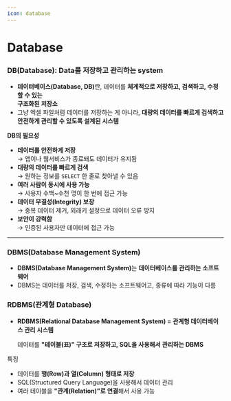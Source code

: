 ```yaml
---
icon: database
---
```


# Database

### DB(Database): Data를 저장하고 관리하는 system

* **데이터베이스(Database, DB)**&#xB780;, 데이터를 **체계적으로 저장하고, 검색하고, 수정할 수 있는** \
  **구조화된 저장소**
* 그냥 엑셀 파일처럼 데이터를 저장하는 게 아니라, **대량의 데이터를 빠르게 검색하고 안전하게 관리할 수 있도록 설계된 시스템**

**DB의 필요성**

* **데이터를 안전하게 저장**\
  → 앱이나 웹서비스가 종료돼도 데이터가 유지됨
* **대량의 데이터를 빠르게 검색**\
  → 원하는 정보를 `SELECT` 한 줄로 찾아낼 수 있음
* **여러 사람이 동시에 사용 가능**\
  → 사용자 수백\~수천 명이 한 번에 접근 가능
* **데이터 무결성(Integrity) 보장**\
  → 중복 데이터 제거, 외래키 설정으로 데이터 오류 방지
* **보안이 강력함**\
  → 인증된 사용자만 데이터에 접근 가능

***

### DBMS(Database Management System)

* **DBMS(Database Management System)**&#xB294; **데이터베이스를 관리하는 소프트웨어**
* DBMS는 데이터를 저장, 검색, 수정하는 소프트웨어고, 종류에 따라 기능이 다름



### RDBMS(관계형 Database)

*   **RDBMS(Relational Database Management System) = 관계형 데이터베이스 관리 시스템**

    데이터를 **"테이블(표)" 구조로 저장하고, SQL을 사용해서 관리하는 DBMS**

특징

* 데이터를 **행(Row)과 열(Column) 형태로 저장**
* SQL(Structured Query Language)을 사용해서 데이터 관리
* 여러 테이블을 **"관계(Relation)"로 연결**해서 사용 가능



